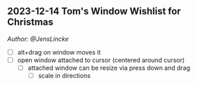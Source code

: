 ## 2023-12-14 Tom's Window Wishlist for Christmas
*Author: @JensLincke*


- [ ] alt+drag on window moves it
- [ ] open window attached to cursor (centered around cursor)
  - [ ] attached window can be resize via press down and drag
    - [ ] scale in directions
